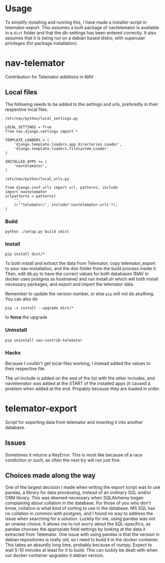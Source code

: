 # Usage

To simplify installing and running this, I have made a installer-script in telemator-export.
This assumes a built package of navtelemator is available in a `dist` folder and that the db-settings has been entered correctly.
It also assumes that it is being run on a debian based distro, with superuser privileges (for package installation).

# nav-telemator

Contribution for Telemator additions in NAV

## Local files

The following needs to be added to the settings and urls, preferedly in their respective local files.

`/etc/nav/python/local_settings.py`

    LOCAL_SETTINGS = True
    from nav.django.settings import *

    TEMPLATE_LOADERS = (
        'django.template.loaders.app_directories.Loader',
        'django.template.loaders.filesystem.Loader'
    )

    INSTALLED_APPS += (
        'navtelemator',
    )

`/etc/nav/python/local_urls.py`

    from django.conf.urls import url, patterns, include
    import navtelemator
    urlpatterns = patterns(
        '',
        (r'^telemator/', include('navtelemator.urls')),
    )

### Build

`python ./setup.py build sdist`

### Install

`pip install dist/*`

To both install and extract the data from Telemator, copy
telemator_export to your nav-installation, and the dist-folder from
the build process inside it.  Then, edit db.py to have the correct
values for both databases (NAV in docker uses postgres as hostname)
and run install.sh which will both install necessary packages, and
export and import the telemator data

Remember to update the version number, or else `pip` will not do
anything. You can also do

`pip -v install --upgrade dist/*`

to **force** the upgrade

### Uninstall

`pip uninstall nav-contrib-telemator`


### Hacks

Because I couldn't get local-files working, I instead added the values to their respective file.

The url include is added on the end of the list with the other includes, and navtelemator was added at the START of the installed apps (it caused a problem when added at the end. Propably because they are loaded in order.

# telemator-export

Script for exporting data from telemator and inserting it into another database.

## Issues

Sometimes it returns a KeyError. This is most like because of a race condiction or such, as often the next try will run just fine.

## Choices made along the way

One of the largest decision I made when writing the export script was to use pandas, a library for data processing, instead of an ordinary SQL and/or ORM library.
This was deemed necessary when SQLAlchemy began complaining about collation in the database. For those of you who don't know, collation is what kind of sorting to use in the database.
MS SQL has no collation in common with postgres, and I found no way to address the issue when searching for a solution. Luckily for me, using pandas was not an unwise choice.
It allows me to not worry about the SQL-specifics, as pandas chooses the appropiate field settings by looking at the data it extracted from Telemator.
One issue with using pandas is that the version in debian repositories is really old, so I need to build it in the docker container. This takes an absurdly long time, probably because of numpy.
Expect to wait 5-10 minutes at least for it to build. This can luckily be dealt with when our docker container upgrades it debian version.
